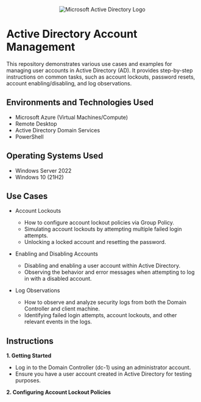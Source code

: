 <p align="center">
<img src="https://i.imgur.com/pU5A58S.png" alt="Microsoft Active Directory Logo"/>
</p>

<h1>Active Directory Account Management</h1>
This repository demonstrates various use cases and examples for managing user accounts in Active Directory (AD). It provides step-by-step instructions on common tasks, such as account lockouts, password resets, account enabling/disabling, and log observations.<br />


<h2>Environments and Technologies Used</h2>

- Microsoft Azure (Virtual Machines/Compute)
- Remote Desktop
- Active Directory Domain Services
- PowerShell

<h2>Operating Systems Used </h2>

- Windows Server 2022
- Windows 10 (21H2)

<h2>Use Cases</h2>

- Account Lockouts
  - How to configure account lockout policies via Group Policy.
  - Simulating account lockouts by attempting multiple failed login attempts.
  - Unlocking a locked account and resetting the password.

- Enabling and Disabling Accounts
  - Disabling and enabling a user account within Active Directory.
  - Observing the behavior and error messages when attempting to log in with a disabled account.

- Log Observations
  - How to observe and analyze security logs from both the Domain Controller and client machine.
  - Identifying failed login attempts, account lockouts, and other relevant events in the logs.

<h2>Instructions</h2>

**1. Getting Started**

- Log in to the Domain Controller (dc-1) using an administrator account.
- Ensure you have a user account created in Active Directory for testing purposes.

**2. Configuring Account Lockout Policies**




